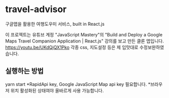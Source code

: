 # travel-advisor

구글맵을 활용한 여행도우미 서비스, built in React.js

이 프로젝트는 유튜브 계정 "JavaScript Mastery"의 "Build and Deploy a Google Maps Travel Companion Application | React.js" 강의를 보고 만든 클론 앱입니다. https://youtu.be/UKdQjQX1Pko
각종 css, 지도설정 등은 제 입맛대로 수정보완하였습니다.

## 실행하는 방법

yarn start
*RapidApi key, Google JavaScript Map api key 필요합니다.
*브라우저 위치 활성화된 상태여야 올바르게 사용 가능합니다.
